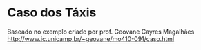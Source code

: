 # Caso dos Táxis

Baseado no exemplo criado por prof. Geovane Cayres Magalhães
http://www.ic.unicamp.br/~geovane/mo410-091/caso.html
